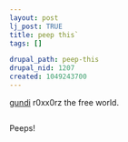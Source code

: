 ```yaml
--- 
layout: post
lj_post: TRUE
title: peep this`
tags: []

drupal_path: peep-this
drupal_nid: 1207
created: 1049243700
---
```

<a href="http://gundi.livejournal.com">gundi</a> r0xx0rz the free world.

<a href="http://www.cnn.com/US/9804/10/fringe/peep.science/"><img src="http://www.cnn.com/US/9804/10/fringe/peep.science/peeps.jpg" alt="" align="bottom" border=0></a>

Peeps!
